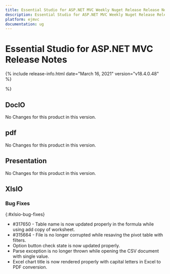 ```yaml
---
title: Essential Studio for ASP.NET MVC Weekly Nuget Release Release Notes  
description: Essential Studio for ASP.NET MVC Weekly Nuget Release Release Notes  
platform: ejmvc
documentation: ug
---
```


# Essential Studio for ASP.NET MVC  Release Notes  

{% include release-info.html date="March 16, 2021"  version="v18.4.0.48" %} 



 %}



## DocIO

No Changes for this product in this version.

[//]: # "Delete the contents of this file while new content is added."

## pdf

No Changes for this product in this version.

[//]: # "Delete the contents of this file while new content is added."

## Presentation

No Changes for this product in this version.

[//]: # "Delete the contents of this file while new content is added."

## XlsIO

### Bug Fixes
{:#xlsio-bug-fixes}

* \#317650 - Table name is now updated properly in the formula while using add copy of worksheet.
* \#315664 - File is no longer corrupted while resaving the pivot table with filters.
* Option button check state is now updated properly.
* Parse exception is no longer thrown while opening the CSV document with single value.
* Excel chart title is now rendered properly with capital letters in Excel to PDF conversion.
